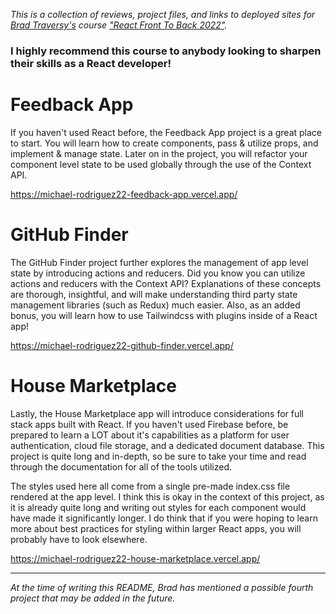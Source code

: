 _This is a collection of reviews, project files, and links to deployed sites for [Brad Traversy's](https://www.traversymedia.com/) course ["React Front To Back 2022"](https://www.udemy.com/course/react-front-to-back-2022/?referralCode=4A622C7E48DB66154114)._

### I highly recommend this course to anybody looking to sharpen their skills as a React developer!

# Feedback App

If you haven't used React before, the Feedback App project is a great place to start. You will learn how to create components, pass & utilize props, and implement & manage state. Later on in the project, you will refactor your component level state to be used globally through the use of the Context API.

https://michael-rodriguez22-feedback-app.vercel.app/

# GitHub Finder

The GitHub Finder project further explores the management of app level state by introducing actions and reducers. Did you know you can utilize actions and reducers with the Context API? Explanations of these concepts are thorough, insightful, and will make understanding third party state management libraries (such as Redux) much easier. Also, as an added bonus, you will learn how to use Tailwindcss with plugins inside of a React app!

https://michael-rodriguez22-github-finder.vercel.app/

# House Marketplace

Lastly, the House Marketplace app will introduce considerations for full stack apps built with React. If you haven't used Firebase before, be prepared to learn a LOT about it's capabilities as a platform for user authentication, cloud file storage, and a dedicated document database. This project is quite long and in-depth, so be sure to take your time and read through the documentation for all of the tools utilized. 

The styles used here all come from a single pre-made index.css file rendered at the app level. I think this is okay in the context of this project, as it is already quite long and writing out styles for each component would have made it significantly longer. I do think that if you were hoping to learn more about best practices for styling within larger React apps, you will probably have to look elsewhere.

https://michael-rodriguez22-house-marketplace.vercel.app/

---

_At the time of writing this README, Brad has mentioned a possible fourth project that may be added in the future._
